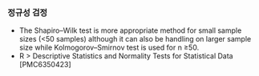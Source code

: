 ### 정규성 검정
- The Shapiro–Wilk test is more appropriate method for small sample sizes (<50 samples) 
although it can also be handling on larger sample size while Kolmogorov–Smirnov test is used for n ≥50.
- R > Descriptive Statistics and Normality Tests for Statistical Data [PMC6350423]
